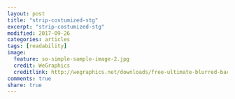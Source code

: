 ```yaml
---
layout: post
title: "strip-costumized-stg"
excerpt: "strip-costumized-stg"
modified: 2017-09-26
categories: articles
tags: [readability]
image:
  feature: so-simple-sample-image-2.jpg
  credit: WeGraphics
  creditlink: http://wegraphics.net/downloads/free-ultimate-blurred-background-pack/
comments: true
share: true
---
```

<div class="apester-strip" is-mobile-only="false" data-channel-tokens="5cd963941ff811e90ad9db95" item-shape="square"
   item-size="small" item-text-color="black" item-has-shadow="true" strip-background="white"></div>
<script async src="https://static.stg.apester.com/js/sdk/latest/apester-sdk.js"></script>
<br>
<div class="apester-strip" is-mobile-only="false" data-channel-tokens="5cd963941ff811e90ad9db95" item-shape="square"
   item-size="medium" item-text-color="black" item-has-shadow="true" strip-background="white"></div>
<script async src="https://static.stg.apester.com/js/sdk/latest/apester-sdk.js"></script>
